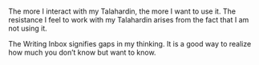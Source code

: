 # 

The more I interact with my Talahardin, the more I want to use it. The resistance I feel to work with my Talahardin arises from the fact that I am not using it.

The Writing Inbox signifies gaps in my thinking. It is a good way to realize how much you don’t know but want to know.

